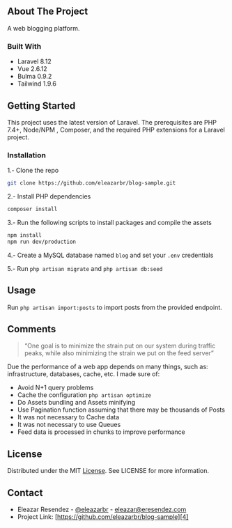 ## About The Project
A web blogging platform.

### Built With
- Laravel 8.12
- Vue 2.6.12
- Bulma 0.9.2
- Tailwind 1.9.6

## Getting Started
This project uses the latest version of Laravel. The prerequisites are PHP 7.4+, Node/NPM , Composer, and the required PHP extensions for a Laravel project.

### Installation
1.- Clone the repo
```bash
git clone https://github.com/eleazarbr/blog-sample.git
```

2.- Install PHP dependencies
```bash
composer install
```

3.- Run the following scripts to install packages and compile the assets
```bash
npm install
npm run dev/production
```

4.- Create a MySQL database named `blog`  and set your `.env` credentials

5.- Run `php artisan migrate` and `php artisan db:seed`

## Usage
Run `php artisan import:posts` to import posts from the provided endpoint.

## Comments
> “One goal is to minimize the strain put on our system during traffic peaks, while also minimizing the strain we put on the feed server”

Due the performance of a web app depends on many things, such as: infrastructure, databases, cache, etc. I made sure of:

- Avoid N+1 query problems
- Cache the configuration `php artisan optimize`
- Do Assets bundling and Assets minifying
- Use Pagination function assuming that there may be thousands of Posts
- It was not necessary to Cache data
- It was not necessary to use Queues
- Feed data is processed in chunks to improve performance

## License
Distributed under the MIT [License][1]. See LICENSE for more information.

## Contact
- Eleazar Resendez - [@eleazarbr][2] - [eleazar@eresendez.com][3]
- Project Link: [https://github.com/eleazarbr/blog-sample][4] 

[1]:	/LICENCE
[2]:	https://twitter.com/eleazarbr
[3]:	mailto:eleazar@eresendez.com
[4]:	https://github.com/eleazarbr/blog-sample